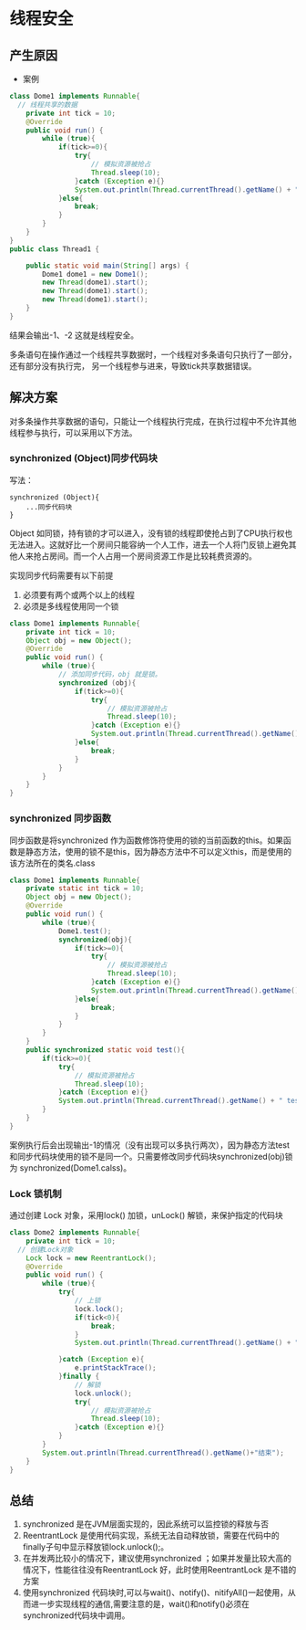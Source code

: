 

# 线程安全

## 产生原因

* 案例

```java
class Dome1 implements Runnable{
  // 线程共享的数据
    private int tick = 10;
    @Override
    public void run() {
        while (true){
            if(tick>=0){
                try{
                    // 模拟资源被抢占
                    Thread.sleep(10);
                }catch (Exception e){}
                System.out.println(Thread.currentThread().getName() + " run tick: "+tick-- );
            }else{
                break;
            }
        }
    }
}
public class Thread1 {

    public static void main(String[] args) {
        Dome1 dome1 = new Dome1();
        new Thread(dome1).start();
        new Thread(dome1).start();
        new Thread(dome1).start();
    }
}
```

结果会输出-1、-2 这就是线程安全。



多条语句在操作通过一个线程共享数据时，一个线程对多条语句只执行了一部分，还有部分没有执行完，
另一个线程参与进来，导致tick共享数据错误。

## 解决方案

对多条操作共享数据的语句，只能让一个线程执行完成，在执行过程中不允许其他线程参与执行，可以采用以下方法。

### synchronized (Object)同步代码块

写法：

```
synchronized (Object){
	...同步代码块
}
```

Object 如同锁，持有锁的才可以进入，没有锁的线程即使抢占到了CPU执行权也无法进入。这就好比一个房间只能容纳一个人工作，进去一个人将门反锁上避免其他人来抢占房间。而一个人占用一个房间资源工作是比较耗费资源的。

实现同步代码需要有以下前提

1. 必须要有两个或两个以上的线程
2. 必须是多线程使用同一个锁

```java
class Dome1 implements Runnable{
    private int tick = 10;
    Object obj = new Object();
    @Override
    public void run() {
        while (true){
            // 添加同步代码，obj 就是锁。
            synchronized (obj){
                if(tick>=0){
                    try{
                        // 模拟资源被抢占
                        Thread.sleep(10);
                    }catch (Exception e){}
                    System.out.println(Thread.currentThread().getName() + " run tick: "+tick-- );
                }else{
                    break;
                }
            }
        }
    }
}
```



### synchronized 同步函数 

同步函数是将synchronized 作为函数修饰符使用的锁的当前函数的this。如果函数是静态方法，使用的锁不是this，因为静态方法中不可以定义this，而是使用的该方法所在的类名.class

```java
class Dome1 implements Runnable{
    private static int tick = 10;
    Object obj = new Object();
    @Override
    public void run() {
        while (true){
            Dome1.test();
            synchronized(obj){
                if(tick>=0){
                    try{
                        // 模拟资源被抢占
                        Thread.sleep(10);
                    }catch (Exception e){}
                    System.out.println(Thread.currentThread().getName() + " run tick: "+tick-- );
                }else{
                    break;
                }
            }
        }
    }
    public synchronized static void test(){
        if(tick>=0){
            try{
                // 模拟资源被抢占
                Thread.sleep(10);
            }catch (Exception e){}
            System.out.println(Thread.currentThread().getName() + " test tick: "+tick-- );
        }
    }
}
```

案例执行后会出现输出-1的情况（没有出现可以多执行两次），因为静态方法test 和同步代码块使用的锁不是同一个。只需要修改同步代码块synchronized(obj)锁为 synchronized(Dome1.calss)。

### Lock 锁机制

通过创建 Lock 对象，采用lock() 加锁，unLock() 解锁，来保护指定的代码块

```java
class Dome2 implements Runnable{
    private int tick = 10;
  // 创建Lock对象
    Lock lock = new ReentrantLock();
    @Override
    public void run() {
        while (true){
            try{
                // 上锁
                lock.lock();
                if(tick<0){
                    break;
                }
                System.out.println(Thread.currentThread().getName() + " run tick: "+tick-- );

            }catch (Exception e){
                e.printStackTrace();
            }finally {
                // 解锁
                lock.unlock();
                try{
                    // 模拟资源被抢占
                    Thread.sleep(10);
                }catch (Exception e){}
            }
        }
        System.out.println(Thread.currentThread().getName()+"结束");
    }
}
```

## 总结

1. synchronized 是在JVM层面实现的，因此系统可以监控锁的释放与否
2. ReentrantLock 是使用代码实现，系统无法自动释放锁，需要在代码中的finally子句中显示释放锁lock.unlock();。
3. 在并发两比较小的情况下，建议使用synchronized ；如果并发量比较大高的情况下，性能往往没有ReentrantLock 好，此时使用ReentrantLock 是不错的方案
4. 使用synchronized 代码块时,可以与wait()、notify()、nitifyAll()一起使用，从而进一步实现线程的通信,需要注意的是，wait()和notify()必须在synchronized代码块中调用。





